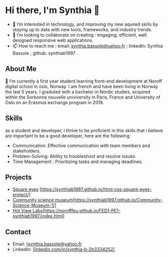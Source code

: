 # Hi there, I'm Synthia 👋

- 👀 I’m interested in technology, and improving my new aquired skills by staying up to date with new tools, frameworks, and industry trends.
- 💞️ I’m looking to collaborate on creating : engaging, efficient, well designed responsive web applications.
- 📫 How to reach me : email: synthia.bassole@yahoo.fr ; linkedIn: Synthia Bassole ; github: synthiab1997 .

## About Me
🌱 I’m currently a first year student learning front-end development at Noroff digital school in oslo, Norway. I am french and have been living in Norway the last 5 years. I graduted with a bachelor in Nordic studies, acquired within the Sorbonne nouvelle univiversity in Paris, France and University of Oslo on an Erasmus exchange program in 2019. 


## Skills
as a student  and developer, i thrive to be proficient in this skills that i believe are important to be a good developer, here are the following:
- Communication: Effective communication with team members and stakeholders.
- Problem-Solving: Ability to troubleshoot and resolve issues.
- Time Management : Prioritizing tasks and managing deadlines.

## Projects
- [Square eyes](https://github.com/synthiab1997/html-css-square-eyes-project.git) [https://synthiab1997.github.io/html-css-square-eyes-project/]
- [Community science museum](https://github.com/synthiab1997/Community-Science-Museum-1.git)[https://synthiab1997.github.io/Community-Science-Museum-1/]
- [Hot View Labs](https://github.com/NoroffFEU/FED1-PE1-synthiab1997.git)[https://norofffeu.github.io/FED1-PE1-synthiab1997/index.html]

## Contact
- Email: [synthia.bassole@yahoo.fr
- LinkedIn: [[linkedin.com/in/synthia-b-2b3334252]](https://www.linkedin.com/in/synthia-b-2b3334252?lipi=urn%3Ali%3Apage%3Ad_flagship3_profile_view_base_contact_details%3BBdv19R8xSpKyGg1JyXFyJA%3D%3D)



